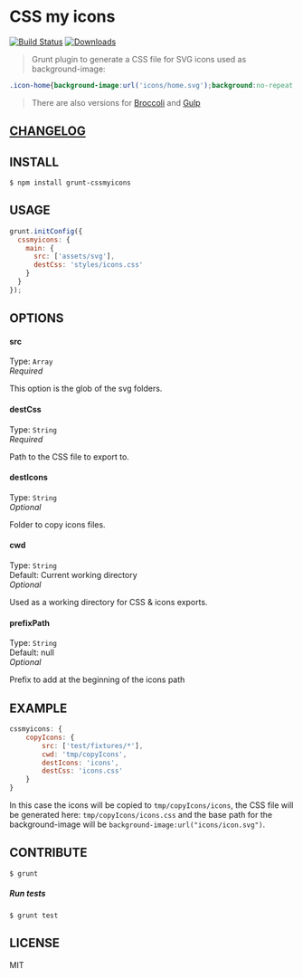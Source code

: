 # CSS my icons  

[![Build Status](https://travis-ci.org/raiseandfall/grunt-cssmyicons.svg)](https://travis-ci.org/raiseandfall/grunt-cssmyicons) [![Downloads](https://img.shields.io/npm/dt/grunt-cssmyicons.svg)](https://www.npmjs.com/package/grunt-cssmyicons)

> Grunt plugin to generate a CSS file for SVG icons used as background-image:

```css
.icon-home{background-image:url('icons/home.svg');background:no-repeat;}
```

> There are also versions for [Broccoli](https://github.com/raiseandfall/broccoli-cssmyicons) and [Gulp](https://github.com/raiseandfall/gulp-cssmyicons)

## [CHANGELOG](./CHANGELOG.md)

## INSTALL

```shell
$ npm install grunt-cssmyicons
```

## USAGE
```javascript
grunt.initConfig({
  cssmyicons: {
    main: {
      src: ['assets/svg'],
      destCss: 'styles/icons.css'
    }
  }
});
```

## OPTIONS

#### src
Type: `Array`  
_Required_  

This option is the glob of the svg folders.

#### destCss
Type: `String`  
_Required_  

Path to the CSS file to export to.

#### destIcons
Type: `String`  
_Optional_  

Folder to copy icons files.

#### cwd
Type: `String`  
Default: Current working directory  
_Optional_  

Used as a working directory for CSS & icons exports. 

#### prefixPath
Type: `String`  
Default: null  
_Optional_  

Prefix to add at the beginning of the icons path


## EXAMPLE 
```javascript
cssmyicons: {
    copyIcons: {
        src: ['test/fixtures/*'],
        cwd: 'tmp/copyIcons',
        destIcons: 'icons',
        destCss: 'icons.css'
    }
}
```

In this case the icons will be copied to ```tmp/copyIcons/icons```, the CSS file will be generated here: ```tmp/copyIcons/icons.css``` and the base path for the background-image will be ```background-image:url("icons/icon.svg")```.

## CONTRIBUTE
```shell
$ grunt
```

##### Run tests  
```shell
$ grunt test
```

## LICENSE 
MIT
